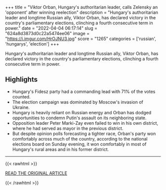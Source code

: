 +++
title = "Viktor Orban, Hungary's authoritarian leader, calls Zelensky an 'opponent' after winning reelection"
description = "Hungary's authoritarian leader and longtime Russian ally, Viktor Orban, has declared victory in the country's parliamentary elections, clinching a fourth consecutive term in power."
date = "2022-04-04 06:17:14"
slug = "624a8d3873d0c22a5474ee06"
image = "https://i.imgur.com/HrOJNU3.jpg"
score = "1265"
categories = ['russian', 'hungarys', 'election']
+++

Hungary's authoritarian leader and longtime Russian ally, Viktor Orban, has declared victory in the country's parliamentary elections, clinching a fourth consecutive term in power.

## Highlights

- Hungary's Fidesz party had a commanding lead with 71% of the votes counted.
- The election campaign was dominated by Moscow's invasion of Ukraine.
- Hungary is heavily reliant on Russian energy and Orban has dodged opportunities to condemn Putin's assault on its neighboring state.
- Opposition leader Peter Marki-Zay even failed to win in his own district, where he had served as mayor in the previous district.
- But despite opinion polls forecasting a tighter race, Orban's party won comfortably across much of the country, according to the national elections board on Sunday evening, it won comfortably in most of Hungary's rural areas and in his former district.

---

{{< rawhtml >}}
  <p class="article-category">
    <a target="_blank" href="https://edition.cnn.com/2022/04/03/europe/hungary-election-results-viktor-orban-intl/index.html">READ THE ORIGINAL ARTICLE</a>
  </p>
{{< /rawhtml >}}
